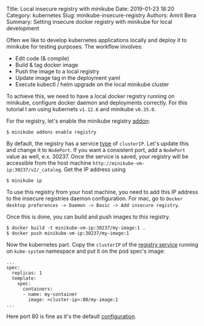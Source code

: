 Title: Local insecure registry with minikube
Date: 2019-01-23 18:20
Category: kubernetes
Slug: minikube-insecure-registry
Authors: Amrit Bera
Summary: Setting insecure docker registry with minikube for local development

Often we like to develop kubernetes applications locally and deploy it to minikube for testing purposes. The workflow involves:

- Edit code (& compile)
- Build & tag docker image
- Push the image to a local registry
- Update image tag in the deployment yaml
- Execute kubectl / helm upgrade on the local minikube cluster

To achieve this, we need to have a local docker registry running on minikube, configure docker daemon and deployments correctly. For this tutorial I am using kubernets `v1.12.6` and minikube `v0.35.0`.

For the registry, let's enable the minikube registry [addon](https://github.com/kubernetes/minikube/blob/master/docs/addons.md):
```
$ minikube addons enable registry
```

By default, the registry has a service [type](https://github.com/kubernetes/minikube/blob/master/deploy/addons/registry/registry-svc.yaml#L10) of `clusterIP`. Let's update this and change it to `NodePort`. If you want a consistent port, add a `NodePort` value as well, e.x. 30237. Once the service is saved, your registry will be accessible from the host machine `http://minikube-vm-ip:30237/v2/_catalog`. Get the IP address using
```
$ minikube ip
```

To use this registry from your host machine, you need to add this IP address to the insecure registries daemon configuration. For mac, go to `Docker desktop preferences -> Daemon -> Basic -> Add insecure registry`.

Once this is done, you can build and push images to this registry.
```
$ docker build -t minikube-vm-ip:30237/my-image:1 .
$ docker push minikube-vm-ip:30237/my-image:1
```

Now the kubernetes part. Copy the `clusterIP` of the [registry service](http://localhost:8001/api/v1/namespaces/kube-system/services/http:kubernetes-dashboard:/proxy/#!/service/kube-system/registry?namespace=kube-system) running on `kube-system` namespace and put it on the pod spec's image:
```
...
spec:
  replicas: 1
  template:
    spec:
      containers:
      - name: my-container
        image: <cluster-ip>:80/my-image:1
...
```
Here port 80 is fine as it's the default [configuration](https://github.com/kubernetes/minikube/blob/master/deploy/addons/registry/registry-svc.yaml#L12).